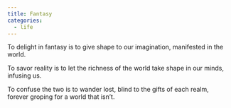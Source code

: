 ```yaml
---
title: Fantasy
categories:
  - life
---
```


To delight in fantasy
is to give shape
to our imagination,
manifested in the world.

To savor reality
is to let the richness of the world
take shape in our minds,
infusing us.

To confuse the two
is to wander lost,
blind to the gifts
of each realm,
forever groping
for a world that isn’t.
